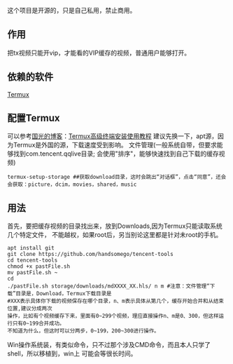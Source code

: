 这个项目是开源的，只是自己私用，禁止商用。

## 作用

把tx视频只能开vip，才能看的VIP缓存的视频，普通用户能够打开。

## 依赖的软件 

[Termux](https://f-droid.org/F-Droid.apk)

## 配置Termux

可以参考[国光的博客](https://www.sqlsec.com/)：[Termux高级终端安装使用教程](https://www.sqlsec.com/2018/05/termux.html)
建议先换一下，apt源，因为Termux是外国的源，下载速度受到影响。
文件管理(一般系统自带，但要求能够找到com.tencent.qqlive目录;
会使用"排序"，能够快速找到自己下载的缓存视频)

```
termux-setup-storage ##获取download目录，这时会跳出“对话框”，点击“同意”，还会会获取：picture，dcim，movies，shared，music
```

## 用法
首先，要把缓存视频的目录找出来，放到Downloads,因为Termux只能读取系统几个特定文件，
不能越权，如果root后，另当别论这里都是针对未root的手机。

```
apt install git
git clone https://github.com/handsomego/tencent-tools
cd tencent-tools
chmod +x pastFile.sh
mv pastFile.sh ~
cd
./pastFile.sh storage/downloads/mdXXXX_XX.hls/ n m #注意：文件管理“下载”目录是，Download，Termux下载目录是
#XXX表示具体你下载的视频保存在哪个目录，n、m表示具体从第几个，缓存开始合并和从结束位置,建议分成两次
操作，比如有个视频缓存下来，里面有0~299个视频，理应直接操作n、m是0、300，但这样运行只有0~199合并成功。
不知道为什么，但这时可以分两步，0~199，200~300进行操作。
```
Win操作系统装，有类似命令，只不过那个涉及CMD命令，而且本人只学了shell，所以移植到，win上
可能会等很长时间。
   
